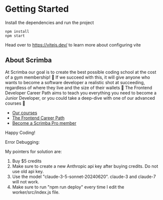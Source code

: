 # Getting Started
Install the dependencies and run the project
```
npm install
npm start
```

Head over to https://vitejs.dev/ to learn more about configuring vite
## About Scrimba

At Scrimba our goal is to create the best possible coding school at the cost of a gym membership! 💜
If we succeed with this, it will give anyone who wants to become a software developer a realistic shot at succeeding, regardless of where they live and the size of their wallets 🎉
The Frontend Developer Career Path aims to teach you everything you need to become a Junior Developer, or you could take a deep-dive with one of our advanced courses 🚀

- [Our courses](https://scrimba.com/allcourses)
- [The Frontend Career Path](https://scrimba.com/learn/frontend)
- [Become a Scrimba Pro member](https://scrimba.com/pricing)

Happy Coding!

Error Debugging: 

My pointers for solution are: 
1. Buy $5 credits
2. Make sure to create a new Anthropic api key after buying credits. Do not use old api key.
3. Use the model "claude-3-5-sonnet-20240620". claude-3 and claude-7 will not work.
4. Make sure to run "npm run deploy" every time I edit the worker/src/index.js file.

